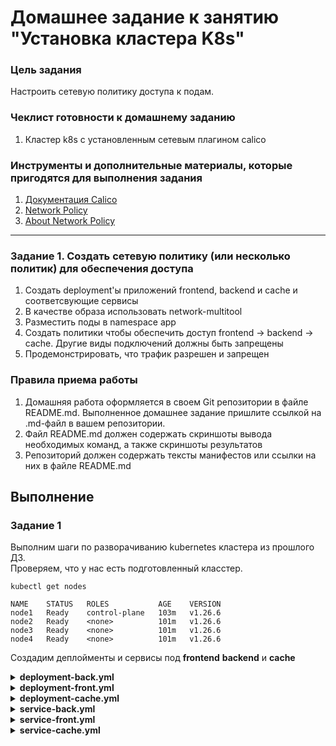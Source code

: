 # Домашнее задание к занятию "Установка кластера K8s"

### Цель задания

Настроить сетевую политику доступа к подам.

### Чеклист готовности к домашнему заданию

1. Кластер k8s с установленным сетевым плагином calico

### Инструменты и дополнительные материалы, которые пригодятся для выполнения задания

1. [Документация Calico](https://www.tigera.io/project-calico/)
2. [Network Policy](https://kubernetes.io/docs/concepts/services-networking/network-policies/)
3. [About Network Policy](https://docs.projectcalico.org/about/about-network-policy)

-----

### Задание 1. Создать сетевую политику (или несколько политик) для обеспечения доступа

1. Создать deployment'ы приложений frontend, backend и cache и соответсвующие сервисы
2. В качестве образа использовать network-multitool
3. Разместить поды в namespace app
4. Создать политики чтобы обеспечить доступ frontend -> backend -> cache. Другие виды подключений должны быть запрещены
5. Продемонстрировать, что трафик разрешен и запрещен

### Правила приема работы

1. Домашняя работа оформляется в своем Git репозитории в файле README.md. Выполненное домашнее задание пришлите ссылкой на .md-файл в вашем репозитории.
2. Файл README.md должен содержать скриншоты вывода необходимых команд, а также скриншоты результатов
3. Репозиторий должен содержать тексты манифестов или ссылки на них в файле README.md


## Выполнение
### Задание 1  

Выполним шаги по разворачиванию kubernetes кластера из прошлого ДЗ.  
Проверяем, что у нас есть подготовленный класстер.  
```
kubectl get nodes
```
```
NAME    STATUS   ROLES           AGE    VERSION
node1   Ready    control-plane   103m   v1.26.6
node2   Ready    <none>          101m   v1.26.6
node3   Ready    <none>          101m   v1.26.6
node4   Ready    <none>          101m   v1.26.6
```
Создадим деплойменты и сервисы под **frontend** **backend** и **cache**

<details>

  <summary><b>deployment-back.yml</b></summary>
  
```yml
apiVersion: apps/v1
kind: Deployment
metadata:
  name: netology-deployment-back
  labels:
    app: netology-back
spec:
  replicas: 1
  selector:
    matchLabels:
      app: netology-back
  template:
    metadata:
      labels:
        app: netology-back
    spec:
      containers:
      - name: multitool
        image: wbitt/network-multitool
        env:
          - name: HTTP_PORT
            value: "8080"
        ports:
        - containerPort: 8080
```
</details>

<details>

  <summary><b>deployment-front.yml</b></summary>
  
```yml
apiVersion: apps/v1
kind: Deployment
metadata:
  name: netology-deployment-front
  labels:
    app: netology-front
spec:
  replicas: 3
  selector:
    matchLabels:
      app: netology-front
  template:
    metadata:
      labels:
        app: netology-front
    spec:
      containers:
      - name: nginx
        image: nginx:1.14.2
        ports:
        - containerPort: 80
```
</details>

<details>

  <summary><b>deployment-cache.yml</b></summary>
  
```yml
apiVersion: apps/v1
kind: Deployment
metadata:
  name: netology-deployment-cache
  labels:
    app: netology-back-cache
spec:
  replicas: 1
  selector:
    matchLabels:
      app: netology-back-cache
  template:
    metadata:
      labels:
        app: netology-back-cache
    spec:
      containers:
      - name: multitool
        image: wbitt/network-multitool
        env:
          - name: HTTP_PORT
            value: "8090"
        ports:
        - containerPort: 8090
```
</details>

<details>

  <summary><b>service-back.yml</b></summary>
  
```yml
apiVersion: v1
kind: Service
metadata:
  name: netology-svc-back
spec:
  selector:
    app: netology-back
  ports:
    - name: multitool-http
      protocol: TCP
      port: 8080
      targetPort: 8080
```
</details>

<details>

  <summary><b>service-front.yml</b></summary>
  
```yml
apiVersion: v1
kind: Service
metadata:
  name: netology-svc-front
spec:
  selector:
    app: netology-front
  ports:
    - name: nginx
      protocol: TCP
      port: 80
      targetPort: 80
```
</details>

<details>

  <summary><b>service-cache.yml</b></summary>
  
```yml
apiVersion: v1
kind: Service
metadata:
  name: netology-svc-cache
spec:
  selector:
    app: netology-cache
  ports:
    - name: multitool-http
      protocol: TCP
      port: 8090
      targetPort: 8090
```
</details>
